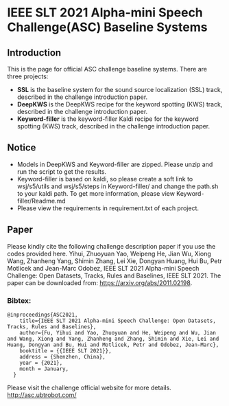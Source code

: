 # IEEE SLT 2021 Alpha-mini Speech Challenge(ASC) Baseline Systems
## Introduction
This is the page for official ASC challenge baseline systems. There are three projects:

+ **SSL** is the baseline system for the sound source localization (SSL) track, described in the challenge introduction paper.
+ **DeepKWS** is the DeepKWS recipe for the keyword spotting (KWS) track, described in the challenge introduction paper.
+ **Keyword-filler** is the keyword-filler Kaldi recipe for the keyword spotting (KWS) track, described in the challenge introduction paper.

## Notice
+ Models in DeepKWS and Keyword-filler are zipped. Please unzip and run the script to get the results.
+ Keyword-filler is based on kaldi, so please create a soft link to wsj/s5/utils and wsj/s5/steps in Keyword-filler/ and change the path.sh to your kaldi path. To get more information, please view Keyword-filler/Readme.md
+ Please view the requirements in requirement.txt of each project. 

## Paper
Please kindly cite the following challenge description paper if you use the codes provided here.
Yihui, Zhuoyuan Yao, Weipeng He, Jian Wu, Xiong Wang, Zhanheng Yang, Shimin Zhang, Lei Xie, Dongyan Huang, Hui Bu, Petr Motlicek and Jean-Marc Odobez, IEEE SLT 2021 Alpha-mini Speech Challenge: Open Datasets, Tracks, Rules and Baselines, IEEE SLT 2021.
The paper can be downloaded from: https://arxiv.org/abs/2011.02198.

### Bibtex:
```
@inproceedings{ASC2021,
    title={IEEE SLT 2021 Alpha-mini Speech Challenge: Open Datasets, Tracks, Rules and Baselines},
    author={Fu, Yihui and Yao, Zhuoyuan and He, Weipeng and Wu, Jian and Wang, Xiong and Yang, Zhanheng and Zhang, Shimin and Xie, Lei and Huang, Dongyan and Bu, Hui and Motlicek, Petr and Odobez, Jean-Marc},
    booktitle = {{IEEE SLT 2021}},
    address = {Shenzhen, China},
    year = {2021},
    month = January,
  }
```
Please visit the challenge official website for more details. 
http://asc.ubtrobot.com/
